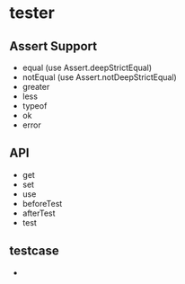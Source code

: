 # tester

## Assert Support
- equal (use Assert.deepStrictEqual)
- notEqual (use Assert.notDeepStrictEqual)
- greater
- less
- typeof
- ok
- error

## API
- get
- set
- use
- beforeTest
- afterTest
- test

## testcase
-
